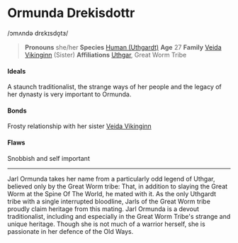 # Ormunda Drekisdottr
/ɔmʌndə drɛkɪsdo̞tɜ/

> **Pronouns** she/her
> **Species** [Human (Uthgardt)](/species/sapient/human#uthgardt-humans)
> **Age** 27
> **Family** [Veida Vikinginn](veida_vikinginn) (Sister)
> **Affiliations** [Uthgar](../../cosmology/daemons/apotheotes/uthgar), Great Worm Tribe

#### Ideals
A staunch traditionalist, the strange ways of her people and the legacy of her dynasty is very important to Ormunda.

#### Bonds
Frosty relationship with her sister [Veida Vikinginn](veida_vikinginn)

#### Flaws
Snobbish and self important

---

Jarl Ormunda takes her name from a particularly odd legend of Uthgar, believed only by the Great Worm tribe: That, in addition to slaying the Great Worm at the Spine Of The World, he mated with it. As the only Uthgardt tribe with a single interrupted bloodline, Jarls of the Great Worm tribe proudly claim heritage from this mating. Jarl Ormunda is a devout traditionalist, including and especially in the Great Worm Tribe's strange and unique heritage. Though she is not much of a warrior herself, she is passionate in her defence of the Old Ways.